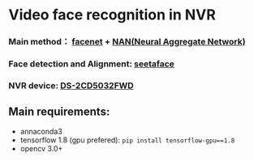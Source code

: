 # Video face recognition in NVR
### Main method： [facenet](https://github.com/davidsandberg/facenet) + [NAN(Neural Aggregate Network)](https://arxiv.org/abs/1603.05474)

### Face detection and Alignment: [seetaface](https://github.com/seetaface/SeetaFaceEngine)

### NVR device: [DS-2CD5032FWD](https://www.hikvision.com/cn/prgs_1010_i8777.html)

## Main requirements:
* annaconda3
* tensorflow 1.8 (gpu prefered): `pip install tensorflow-gpu==1.8` 
* opencv 3.0+        